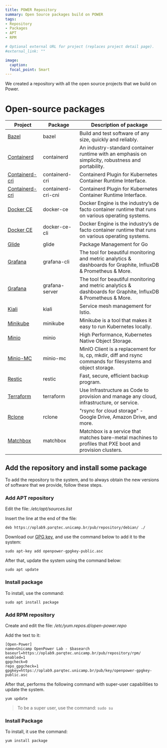 ```yaml
---
title: POWER Repository
summary: Open Source packages build on POWER
tags:
- Repository
- Packages
- APT
- RPM

# Optional external URL for project (replaces project detail page).
#external_link: ""

image:
  caption:
  focal_point: Smart
---
```

We created a repository with all the open source projects that we build on Power.

# Open-source packages

|Project|Package|Description of package|
|---|---|---|
| [Bazel](https://bazel.build) | bazel | Build and test software of any size, quickly and reliably.
| [Containerd](https://containerd.io) | containerd | An industry-standard container runtime with an emphasis on simplicity, robustness and portability.
| [Containerd-cri](https://github.com/containerd/cri) | containerd-cri | Containerd Plugin for Kubernetes Container Runtime Interface.
| [Containerd-cri](https://github.com/containerd/cri) | containerd-cri-cni | Containerd Plugin for Kubernetes Container Runtime Interface.
| [Docker CE](https://docs.docker.com/install) | docker-ce | Docker Engine is the industry’s de facto container runtime that runs on various operating systems.
| [Docker CE](https://docs.docker.com/install) | docker-ce-cli | Docker Engine is the industry’s de facto container runtime that runs on various operating systems.
| [Glide](https://glide.sh) | glide | Package Management for Go
| [Grafana](https://grafana.com) | grafana-cli | The tool for beautiful monitoring and metric analytics & dashboards for Graphite, InfluxDB & Prometheus & More.
| [Grafana](https://grafana.com) | grafana-server | The tool for beautiful monitoring and metric analytics & dashboards for Graphite, InfluxDB & Prometheus & More.
| [Kiali](https://www.kiali.io) | kiali | Service mesh management for Istio.
| [Minikube](https://kubernetes.io/docs/setup/minikube) | minikube | Minikube is a tool that makes it easy to run Kubernetes locally.
| [Minio](https://min.io) | minio | High Performance, Kubernetes Native Object Storage.
| [Minio-MC](https://min.io) | minio-mc | MinIO Client is a replacement for ls, cp, mkdir, diff and rsync commands for filesystems and object storage.
| [Restic](https://restic.net) | restic | Fast, secure, efficient backup program.
| [Terraform](https://www.terraform.io) | terraform | Use Infrastructure as Code to provision and manage any cloud, infrastructure, or service.
| [Rclone](https://rclone.org/) | rclone | "rsync for cloud storage" - Google Drive, Amazon Drive, and more.
| [Matchbox](https://matchbox.psdn.io/) | matchbox | Matchbox is a service that matches bare-metal machines to profiles that PXE boot and provision clusters.


## Add the repository and install some package

To add the repository to the system, and to always obtain the new versions of software that we provide, follow these steps.

### Add APT repository

Edit the file: */etc/apt/sources.list*

Insert the line at the end of the file:

`deb https://oplab9.parqtec.unicamp.br/pub/repository/debian/ ./`

Download our [GPG key](https://oplab9.parqtec.unicamp.br/pub/key/openpower-gpgkey-public.asc), and use the command below to add it to the system:

`sudo apt-key add openpower-gpgkey-public.asc`

After that, update the system using the command below:

`sudo apt update`

### Install package

To install, use the command:

`sudo apt install package`

### Add RPM repository

Create and edit the file: */etc/yum.repos.d/open-power.repo*

Add the text to it:

```
[Open-Power]
name=Unicamp OpenPower Lab - $basearch
baseurl=https://oplab9.parqtec.unicamp.br/pub/repository/rpm/
enabled=1
gpgcheck=0
repo_gpgcheck=1
gpgkey=https://oplab9.parqtec.unicamp.br/pub/key/openpower-gpgkey-public.asc
```

After that, performs the following command with super-user capabilities to update the system.

`yum update`

> To be a super user, use the command: `sudo su`

### Install Package

To install, it use the command:

`yum install package`
